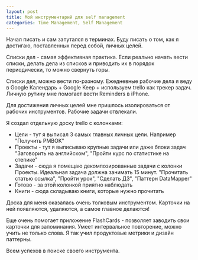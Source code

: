```yaml
---
layout: post
title: Мой инструментарий для self management 
categories: Time Management, Self Management
---
```


Начал писать и сам запутался в терминах. Буду писать о том, как я достигаю, поставленных перед собой, личных целей.

Списки дел - самая эффективная практика. Если реально начать вести списки, делать дела из списков и приводить 
их в порядок периодически, то можно свернуть горы. 

Списки дел, можно вести по-разному. 
Ежедневные рабочие дела я веду в Google Календарь + Google Keep + используем trello как трекер задач.
Личную рутину мне помогает вести Reminders в iPhone.  

Для достижения личных целей мне пришлось изолироваться от рабочих инструментов. Рабочие задачи отвлекали. 

Я создал отдельную доску trello с колонками:

* Цели - тут я выписал 3 самых главных личных цели. Например "Получить PMBOK"
* Проекты - тут я выписываю крупные задачи или даже блоки задач "Заговорить на английском", "Пройти курс по статистике на степике"
* Задачи - сюда я помещаю декомпозированные задачи с колонки Проекты. Идеальная задача должна занимать 15 минут. "Прочитать статью ссылка", "Пройти урок", "Сделать ДЗ", "Паттерн DataMapper"
* Готово - за этой колонкой приятно наблюдать
* Книги - сюда складываю книги, которые нужно прочитать

Доска для меня оказалась очень толковым инструментом. Карточки на ней появляются, удаляются, а самое главное делаются! 

Еще очень помогает приложение FlashCards - позволяет заводить свои карточки для запоминания.
Умеет интервальное повторение, можно учить не только слова. Я так учил продуктовые метрики и дизайн паттерны. 

Всем успехов в поиске своего инструмента.